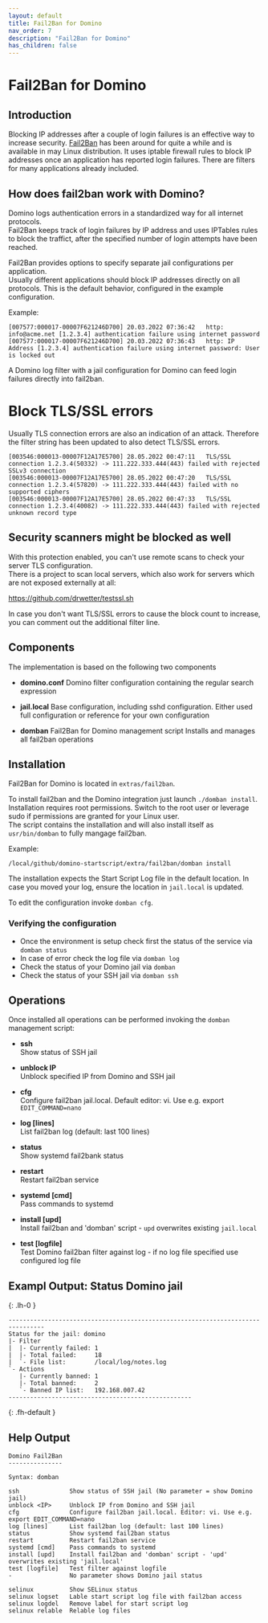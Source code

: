 ```yaml
---
layout: default
title: Fail2Ban for Domino 
nav_order: 7
description: "Fail2Ban for Domino"
has_children: false
---
```


# Fail2Ban for Domino

## Introduction

Blocking IP addresses after a couple of login failures is an effective way to increase security.
[Fail2Ban](https://www.fail2ban.org) has been around for quite a while and is available in may Linux distribution.
It uses iptable firewall rules to block IP addresses once an application has reported login failures.
There are filters for many applications already included.

## How does fail2ban work with Domino?

Domino logs authentication errors in a standardized way for all internet protocols.  
Fail2Ban keeps track of login failures by IP address and uses IPTables rules to block the traffict, after the specified number of login attempts have been reached.

Fail2Ban provides options to specify separate jail configurations per application.  
Usually different applications should block IP addresses directly on all protocols.
This is the default behavior, configured in the example configuration.


Example:

```
[007577:000017-00007F621246D700] 20.03.2022 07:36:42   http: info@acme.net [1.2.3.4] authentication failure using internet password
[007577:000017-00007F621246D700] 20.03.2022 07:36:43   http: IP Address [1.2.3.4] authentication failure using internet password: User is locked out
```

A Domino log filter with a jail configuration for Domino can feed login failures directly into fail2ban.

# Block TLS/SSL errors

Usually TLS connection errors are also an indication of an attack.
Therefore the filter string has been updated to also detect TLS/SSL errors.


```
[003546:000013-00007F12A17E5700] 28.05.2022 00:47:11   TLS/SSL connection 1.2.3.4(50332) -> 111.222.333.444(443) failed with rejected SSLv3 connection
[003546:000013-00007F12A17E5700] 28.05.2022 00:47:20   TLS/SSL connection 1.2.3.4(57820) -> 111.222.333.444(443) failed with no supported ciphers
[003546:000013-00007F12A17E5700] 28.05.2022 00:47:33   TLS/SSL connection 1.2.3.4(40082) -> 111.222.333.444(443) failed with rejected unknown record type

```

## Security scanners might be blocked as well

With this protection enabled, you can't use remote scans to check your server TLS configuration.  
There is a project to scan local servers, which also work for servers which are not exposed externally at all: 

https://github.com/drwetter/testssl.sh

In case you don't want TLS/SSL errors to cause the block count to increase, you can comment out the additional filter line.


## Components

The implementation is based on the following two components

- **domino.conf**
  Domino filter configuration containing the regular search expression

- **jail.local**
  Base configuration, including sshd configuration.
  Either used full configuration or reference for your own configuration

- **domban**
  Fail2Ban for Domino management script
  Installs and manages all fail2ban operations

## Installation

Fail2Ban for Domino is located in `extras/fail2ban`.


To install fail2ban and the Domino integration just launch `./domban install`.  
Installation requires root permissions. Switch to the root user or leverage sudo if permissions are granted for your Linux user.  
The script contains the installation and will also install itself as `usr/bin/domban` to fully mangage fail2ban.

Example:

```
/local/github/domino-startscript/extra/fail2ban/domban install
```

The installation expects the Start Script Log file in the default location.
In case you moved your log, ensure the location in `jail.local` is updated.

To edit the configuration invoke `domban cfg`.

### Verifying the configuration

- Once the environment is setup check first the status of the service via `domban status`
- In case of error check the log file via `domban log`
- Check the status of your Domino jail via `domban`
- Check the status of your SSH jail via `domban ssh`

## Operations

Once installed all operations can be performed invoking the `domban` management script:

- **ssh**  
  Show status of SSH jail

- **unblock IP**  
  Unblock specified IP from Domino and SSH jail

- **cfg**  
  Configure fail2ban jail.local. Default editor: vi. Use e.g. export `EDIT_COMMAND=nano`

- **log [lines]**  
  List fail2ban log (default: last 100 lines)

- **status**  
  Show systemd fail2bank status

- **restart**  
  Restart fail2ban service

- **systemd [cmd]**  
  Pass commands to systemd

- **install [upd]**  
  Install fail2ban and 'domban' script - `upd` overwrites existing `jail.local`

- **test [logfile]**  
  Test Domino fail2ban filter against log - if no log file specified use configured log file


## Exampl Output: Status Domino jail

{: .lh-0 }
```
--------------------------------------------------------------------------------
Status for the jail: domino
|- Filter
|  |- Currently failed: 1
|  |- Total failed:     18
|  `- File list:        /local/log/notes.log
`- Actions
   |- Currently banned: 1
   |- Total banned:     2
   `- Banned IP list:   192.168.007.42
---------------------------------------------------
```
{: .fh-default }

## Help Output

```
Domino Fail2Ban
---------------

Syntax: domban

ssh              Show status of SSH jail (No parameter = show Domino jail)
unblock <IP>     Unblock IP from Domino and SSH jail
cfg              Configure fail2ban jail.local. Editor: vi. Use e.g. export EDIT_COMMAND=nano
log [lines]      List fail2ban log (default: last 100 lines)
status           Show systemd fail2ban status
restart          Restart fail2ban service
systemd [cmd]    Pass commands to systemd
install [upd]    Install fail2ban and 'domban' script - 'upd' overwrites existing 'jail.local'
test [logfile]   Test filter against logfile
-                No parameter shows Domino jail status

selinux          Show SELinux status
selinux logset   Lable start script log file with fail2ban access
selinux logdel   Remove label for start script log
selinux relable  Relable log files

```
